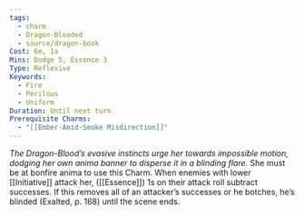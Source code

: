 ```yaml
---
tags:
  - charm
  - Dragon-Blooded
  - source/dragon-book
Cost: 6m, 1a
Mins: Dodge 5, Essence 3
Type: Reflexive
Keywords:
  - Fire
  - Perilous
  - Uniform
Duration: Until next turn
Prerequisite Charms:
  - "[[Ember-Amid-Smoke Misdirection]]"
---
```

*The Dragon-Blood’s evasive instincts urge her towards impossible motion, dodging her own anima banner to disperse it in a blinding flare.*
She must be at bonfire anima to use this Charm. When enemies with lower [[Initiative]] attack her, ([[Essence]]) 1s on their attack roll subtract successes. If this removes all of an attacker’s successes or he botches, he’s blinded (Exalted, p. 168) until the scene ends.
